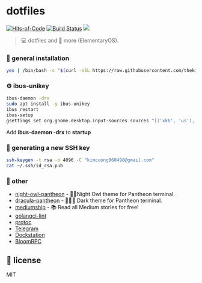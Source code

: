 # dotfiles

[![Hits-of-Code](https://hitsofcode.com/github/thekimcuong/dotfiles)](https://hitsofcode.com/view/github/thekimcuong/dotfiles)
[![Build Status](https://travis-ci.org/thekimcuong/dotfiles.svg?branch=master)](https://travis-ci.org/thekimcuong/dotfiles)
[![](https://img.shields.io/github/license/thekimcuong/dotfiles.svg)](https://github.com/thekimcuong/dotfiles/blob/master/LICENSE.md)

> 💻 dotfiles and 🚀 more (ElementaryOS).

### 🧰 general installation

```sh
yes | /bin/bash -c "$(curl -sSL https://raw.githubusercontent.com/thekimcuong/dotfiles/master/install.sh)"
```

### ⚙️ ibus-unikey

```sh
ibus-daemon -drx
sudo apt install -y ibus-unikey
ibus restart
ibus-setup
gsettings set org.gnome.desktop.input-sources sources "[('xkb', 'us'), ('ibus', 'Unikey')]"
```

Add **ibus-daemon -drx** to **startup**

### 🔑 generating a new SSH key

```sh
ssh-keygen -t rsa -b 4096 -C "kimcuong060498@gmail.com"
cat ~/.ssh/id_rsa.pub
```

### 💅 other

- [night-owl-pantheon](https://github.com/103cuong/night-owl-pantheon) - 🌌🦉Night Owl theme for Pantheon terminal.
- [dracula-pantheon](https://github.com/103cuong/dracula-pantheon) - 🧛🏻‍♂️ Dark theme for Pantheon terminal.
- [mediumship](https://github.com/swapagarwal/mediumship) - 📚 Read all Medium stories for free!
- [golangci-lint](https://golangci-lint.run/usage/integrations/)
- [protoc](http://google.github.io/proto-lens/installing-protoc.html)
- [Telegram](https://desktop.telegram.org/)
- [Dockstation](https://dockstation.io/)
- [BloomRPC](https://github.com/uw-labs/bloomrpc)

## 🔖 license

MIT
